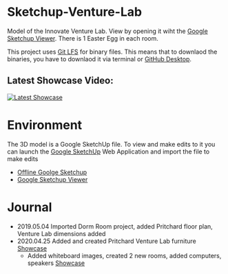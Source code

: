 # Sketchup-Venture-Lab

Model of the Innovate Venture Lab. View by opening it wiht the [Google Sketchup Viewer](https://www.sketchup.com/products/sketchup-viewer). There is 1 Easter Egg in each room.

This project uses [Git LFS](https://git-lfs.github.com/) for binary files. This means that to downlaod the binaries, you have to downlaod it via terminal or [GitHub Desktop](https://desktop.github.com/).

## Latest Showcase Video: 
[![Latest Showcase](https://img.youtube.com/vi/1ZdTrBLrGtE/0.jpg)](https://www.youtube.com/watch?v=1ZdTrBLrGtE)

# Environment 

The 3D model is a Google SketchUp file. To view and make edits to it you can launch the [Google SketchUp](https://www.sketchup.com/plans-and-pricing/sketchup-free) Web Application and import the file to make edits

- [Offline Goolge Sketchup](https://www.sketchup.com/offline-download)
- [Google Sketchup Viewer](https://www.sketchup.com/products/sketchup-viewer)

# Journal

- 2019.05.04 Imported Dorm Room project, added Pritchard floor plan, Venture Lab dimensions added
- 2020.04.25 Added and created Pritchard Venture Lab furniture [Showcase](https://youtu.be/LTLNyN7frRc)
    - Added whiteboard images, created 2 new rooms, added computers, speakers [Showcase](https://youtu.be/1ZdTrBLrGtE)
